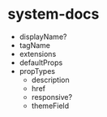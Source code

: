 
# system-docs

- displayName?
- tagName
- extensions
- defaultProps
- propTypes
  - description
  - href
  - responsive?
  - themeField

